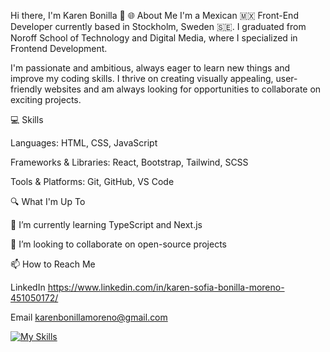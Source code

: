 Hi there, I'm Karen Bonilla 👋
🌐 About Me
I'm a Mexican 🇲🇽 Front-End Developer currently based in Stockholm, Sweden 🇸🇪. I graduated from Noroff School of Technology and Digital Media, where I specialized in Frontend Development.

I'm passionate and ambitious, always eager to learn new things and improve my coding skills. I thrive on creating visually appealing, user-friendly websites and am always looking for opportunities to collaborate on exciting projects.



💻 Skills 

Languages: HTML, CSS, JavaScript 

Frameworks & Libraries: React, Bootstrap, Tailwind, SCSS

Tools & Platforms: Git, GitHub, VS Code



🔍 What I'm Up To

🌱 I’m currently learning TypeScript and Next.js

👯 I’m looking to collaborate on open-source projects


📫 How to Reach Me

LinkedIn https://www.linkedin.com/in/karen-sofia-bonilla-moreno-451050172/

Email karenbonillamoreno@gmail.com



[![My Skills](https://skillicons.dev/icons?i=js,html,css,bootstrap,figma,react,tailwind)](https://skillicons.dev)







